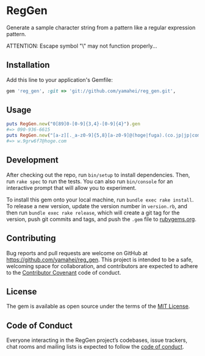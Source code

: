 # RegGen

Generate a sample character string from a pattern like a regular expression pattern.

ATTENTION: Escape symbol "\\" may not function properly...

## Installation

Add this line to your application's Gemfile:

```ruby
gem 'reg_gen', :git => 'git://github.com/yamahei/reg_gen.git',
```

## Usage

```ruby
puts RegGen.new("0[89]0-[0-9]{3,4}-[0-9]{4}").gen
#=> 090-936-6615
puts RegGen.new("[a-z][._a-z0-9]{5,8}[a-z0-9]@(hoge|fuga).(co.jp|jp|com)").gen
#=> w.9grw6f7@hoge.com
```

## Development

After checking out the repo, run `bin/setup` to install dependencies. Then, run `rake spec` to run the tests. You can also run `bin/console` for an interactive prompt that will allow you to experiment.

To install this gem onto your local machine, run `bundle exec rake install`. To release a new version, update the version number in `version.rb`, and then run `bundle exec rake release`, which will create a git tag for the version, push git commits and tags, and push the `.gem` file to [rubygems.org](https://rubygems.org).

## Contributing

Bug reports and pull requests are welcome on GitHub at https://github.com/yamahei/reg_gen. This project is intended to be a safe, welcoming space for collaboration, and contributors are expected to adhere to the [Contributor Covenant](http://contributor-covenant.org) code of conduct.

## License

The gem is available as open source under the terms of the [MIT License](https://opensource.org/licenses/MIT).

## Code of Conduct

Everyone interacting in the RegGen project’s codebases, issue trackers, chat rooms and mailing lists is expected to follow the [code of conduct](https://github.com/yamahei/reg_gen/blob/master/CODE_OF_CONDUCT.md).
